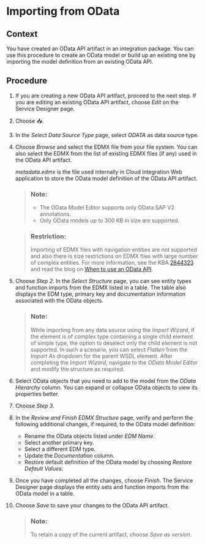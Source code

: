 <!-- loio578a3965639b40a4a7cadd1658d9a89e -->

<link rel="stylesheet" type="text/css" href="../css/sap-icons.css"/>

# Importing from OData



## Context

You have created an OData API artifact in an integration package. You can use this procedure to create an OData model or build up an existing one by importing the model definition from an existing OData API.



## Procedure

1.  If you are creating a new OData API artifact, proceed to the next step. If you are editing an existing OData API artifact, choose *Edit* on the Service Designer page.

2.  Choose :inbox_tray:.

3.  In the *Select Data Source Type* page, select *ODATA* as data source type.

4.  Choose *Browse* and select the EDMX file from your file system. You can also select the EDMX from the list of existing EDMX files \(if any\) used in the OData API artifact.

    *metadata.edmx* is the file used internally in Cloud Integration Web application to store the OData model definition of the OData API artifact.

    > ### Note:  
    > -   The OData Model Editor supports only OData SAP V2 annotations.
    > -   Only OData models up to 300 KB in size are supported.

    > ### Restriction:  
    > Importing of EDMX files with navigation entities are not supported and also there is size restrictions on EDMX files with large number of complex entities. For more information, see the KBA [2844323](https://me.sap.com/notes/2844323) and read the blog on [When to use an OData API](https://blogs.sap.com/2017/07/17/odata-service-project-vs-integration-project-when-to-use-what-in-cloud-platform-integration/).

5.  Choose *Step 2*. In the *Select Structure* page, you can see entity types and function imports from the EDMX listed in a table. The table also displays the EDM type, primary key and documentation information associated with the OData objects.

    > ### Note:  
    > While importing from any data source using the *Import Wizard*, if the element is of complex type containing a single child element of simple type, the option to deselect only the child element is not supported. In such a scenario, you can select *Flatten* from the *Import As* dropdown for the parent WSDL element. After completing the *Import Wizard*, navigate to the *OData Model Editor* and modify the structure as required.

6.  Select OData objects that you need to add to the model from the *OData Hierarchy* column. You can expand or collapse OData objects to view its properties better.

7.  Choose *Step 3*.

8.  In the *Review and Finish EDMX Structure* page, verify and perform the following additional changes, if required, to the OData model definition:

    -   Rename the OData objects listed under *EDM Name*.
    -   Select another primary key.
    -   Select a different EDM type.
    -   Update the *Documentation* column.
    -   Restore default definition of the OData model by choosing *Restore Default Values*.

9.  Once you have completed all the changes, choose *Finish*. The Service Designer page displays the entity sets and function imports from the OData model in a table.

10. Choose *Save* to save your changes to the OData API artifact.

    > ### Note:  
    > To retain a copy of the current artifact, choose *Save as version*.


